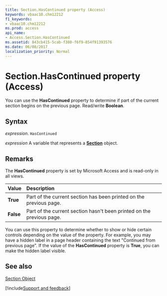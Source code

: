 ```yaml
---
title: Section.HasContinued property (Access)
keywords: vbaac10.chm12212
f1_keywords:
- vbaac10.chm12212
ms.prod: access
api_name:
- Access.Section.HasContinued
ms.assetid: 843cb415-5cab-f380-f6f9-854f91393576
ms.date: 06/08/2017
localization_priority: Normal
---
```



# Section.HasContinued property (Access)

You can use the  **HasContinued** property to determine if part of the current section begins on the previous page. Read/write **Boolean**.


## Syntax

_expression_. `HasContinued`

_expression_ A variable that represents a **[Section](Access.Section.md)** object.


## Remarks

The  **HasContinued** property is set by Microsoft Access and is read-only in all views.



|Value|Description|
|:-----|:-----|
|**True**|Part of the current section has been printed on the previous page.|
|**False**|Part of the current section hasn't been printed on the previous page.|

You can use this property to determine whether to show or hide certain controls depending on the value of the property. For example, you may have a hidden label in a page header containing the text "Continued from previous page". If the value of the  **HasContinued** property is **True**, you can make the hidden label visible.


## See also


[Section Object](Access.Section.md)

[!include[Support and feedback](~/includes/feedback-boilerplate.md)]
